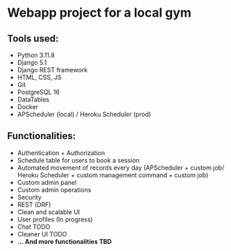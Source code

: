 <h1>Webapp project for a local gym</h1>
<p><h2>Tools used:</h2>
<ul>
  <li>Python 3.11.8</li>
  <li>Django 5.1</li>
  <li>Django REST framework</li>
  <li>HTML, CSS, JS</li>
  <li>Git</li>
  <li>PostgreSQL 16</li>
  <li>DataTables</li>
  <li>Docker</li>
  <li>APScheduler (local) / Heroku Scheduler (prod)</li>
  
</ul> 
</p>
<p><h2>Functionalities:</h2>
<ul>
  <li>Authentication + Authorization</li>
  <li>Schedule table for users to book a session</li>
  <li>Automated movement of records every day (APScheduler + custom job/ Heroku Scheduler + custom management command + custom job)</li>
  <li>Custom admin panel</li>
  <li>Custom admin operations</li>
  <li>Security</li>
  <li>REST (DRF)</li>
  <li>Clean and scalable UI</li>

  <li>User profiles (In progress)</li>
  <li>Chat TODO</li>
  <li>Cleaner UI TODO</li>
  <li><b>... And more functionalities TBD</b></li>
</ul></p>
